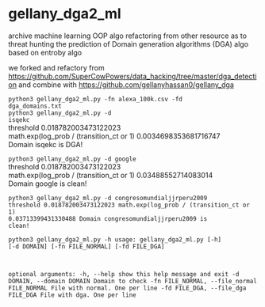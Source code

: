 # gellany_dga2_ml
archive machine learning OOP algo refactoring from other resource as to threat hunting the prediction of Domain generation algorithms (DGA) algo based on entroby algo 

we forked and refactory from https://github.com/SuperCowPowers/data_hacking/tree/master/dga_detection and combine with https://github.com/gellanyhassan0/gellany_dga

<code>python3 gellany_dga2_ml.py -fn alexa_100k.csv -fd dga_domains.txt</code><br>
<code>python3 gellany_dga2_ml.py -d isqekc</code><br>
threshold 0.018782003473122023</code><br>
math.exp(log_prob / (transition_ct or 1) 0.0034698353681716747</code><br>
Domain isqekc is DGA!</code><br>

<code>python3 gellany_dga2_ml.py -d google</code><br>
threshold 0.018782003473122023</code><br>
math.exp(log_prob / (transition_ct or 1) 0.03488552714083014</code><br>
Domain google is clean!</code><br>

<code>python3 gellany_dga2_ml.py -d congresomundialjjrperu2009
threshold 0.018782003473122023
math.exp(log_prob / (transition_ct or 1) 0.03713399431330488
Domain congresomundialjjrperu2009 is clean!</code><br>

<code>python3 gellany_dga2_ml.py -h
usage: gellany_dga2_ml.py [-h] [-d DOMAIN] [-fn FILE_NORMAL] [-fd FILE_DGA]

optional arguments:
  -h, --help            show this help message and exit
  -d DOMAIN, --domain DOMAIN
                        Domain to check
  -fn FILE_NORMAL, --file_normal FILE_NORMAL
                        File with normal. One per line
  -fd FILE_DGA, --file_dga FILE_DGA
                        File with dga. One per line</code><br>

